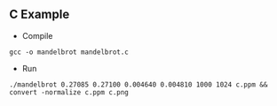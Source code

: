 ## C Example

- Compile  
```
gcc -o mandelbrot mandelbrot.c
```

- Run    
```
./mandelbrot 0.27085 0.27100 0.004640 0.004810 1000 1024 c.ppm && convert -normalize c.ppm c.png
```